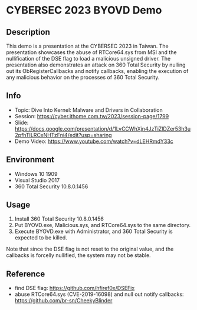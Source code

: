 # CYBERSEC 2023 BYOVD Demo

## Description
This demo is a presentation at the CYBERSEC 2023 in Taiwan. The presentation showcases the abuse of RTCore64.sys from MSI and the nullification of the DSE flag to load a malicious unsigned driver. The presentation also demonstrates an attack on 360 Total Security by nulling out its ObRegisterCallbacks and notify callbacks, enabling the execution of any malicious behavior on the processes of 360 Total Security.

## Info
* Topic: Dive Into Kernel: Malware and Drivers in Collaboration
* Session: https://cyber.ithome.com.tw/2023/session-page/1799
* Slide: https://docs.google.com/presentation/d/1LvCCWhXjn4JzTiZlDZer53h3u2pfhTILRCxNHTzFni4/edit?usp=sharing
* Demo Video: https://www.youtube.com/watch?v=dLEHRmdY33c

## Environment
* Windows 10 1909
* Visual Studio 2017
* 360 Total Security 10.8.0.1456

## Usage
1. Install 360 Total Security 10.8.0.1456
2. Put BYOVD.exe, Malicious.sys, and RTCore64.sys to the same directory.
3. Execute BYOVD.exe with Administrator, and 360 Total Security is expected to be killed.

Note that since the DSE flag is not reset to the original value, and the callbacks is forcelly nullified, the system may not be stable.

## Reference
* find DSE flag: https://github.com/hfiref0x/DSEFix
* abuse RTCore64.sys (CVE-2019-16098) and null out notify callbacks: https://github.com/br-sn/CheekyBlinder
